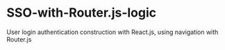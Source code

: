 # SSO-with-Router.js-logic
 User login authentication construction with React.js, using navigation with Router.js
